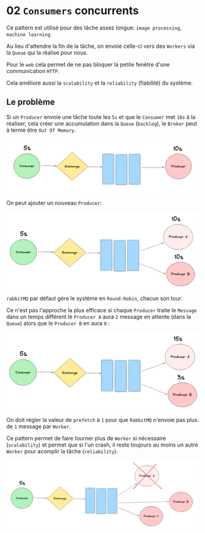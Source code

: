 # 02 `Consumers` concurrents

Ce pattern est utilisé pour des tâche assez longue: `image processing`, `machine learning`.

Au lieu d'attendre la fin de la tâche, on envoie celle-ci vers des `Workers` via la `Queue` qui la réalise pour nous.

Pour le `web` cela permet de ne pas bloquer la petite fenêtre d'une communication `HTTP`.

Cela améliore aussi la `scalability` et la `reliability` (fiabilité) du système.



## Le problème

Si un `Producer` envoie une tâche toute les `5s` et que le `Consumer` met `10s` à la réaliser, cela créer une accumulation dans la `Queue` (`backlog`), le `Broker` peut à terme être `Out Of Memory`.

<img src="assets/the-problem-explian-in-schema.png" alt="the-problem-explian-in-schema" />

On peut ajouter un nouveau `Producer`:

<img src="assets/pattern-competing-consumers-round-robin-messages-delivery.png" alt="pattern-competing-consumers-round-robin-messages-delivery" />

`rabbitMQ` par défaut gère le système en `Round-Robin`, chacun son tour.

Ce n'est pas l'approche la plus efficace si chaque `Producer` traite le `Message` dans un temps différent le `Producer A` aura `2` message en attente (dans la `Queue`) alors que le `Producer B` en aura `0` :

<img src="assets/round-robin-pattern-limit-of-efficiens.png" alt="round-robin-pattern-limit-of-efficiens" />

On doit régler la valeur de `prefetch` à `1` pour que `RabbitMQ` n'envoie pas plus. de `1` message par `Worker`.

Ce pattern permet de faire tourner plus de `Worker` si nécessaire (`scalability`) et permet que si l'un crash, il reste toujours au moins un autre `Worker` pour acomplir la tâche (`reliability`).

<img src="assets/one-worker-crashed-and-two-syill-alive.png" alt="one-worker-crashed-and-two-syill-alive" />







